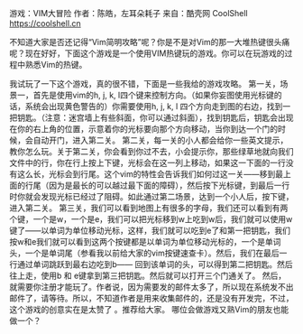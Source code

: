 游戏：VIM大冒险
作者：陈皓，左耳朵耗子
来自：酷壳网 CoolShell https://coolshell.cn

不知道大家是否还记得“Vim简明攻略”呢？你是不是对Vim的那一大堆热键很头痛呢？现在好好，下面这个游戏是一个使用VIM热键玩的游戏。你可以在玩游戏的过程中熟悉Vim的热键。

我试玩了一下这个游戏，真的很不错，下面是一些我给的游戏攻略。
第一关，场景一，首先是使用vim的h, j, k, l四个键来控制方向。（如果你妄图使用光标键的话，系统会出现黄色警告的）你需要使用h, j, k, l 四个方向走到图的右边，找到一把钥匙。（注意：迷宫墙上有些斜面，你可以通过斜面），找到钥匙后，钥匙会出现在你的右上角的位置，示意着你的光标要向那个方向移动，当你到达一个门的时候，会自动开门，进入第二关。
第二关，每一关的小人都会给你一些英文提示，教你怎么玩。关于第二关，你会看到你过不去，小会提示你，那些绿草地就向我们文件中的行，你在行上按上下键，光标会在这一列上移动，如果这一下面的一行没有这么长，光标会到行尾。这个vim的特性会告诉我们如何过这一关——移到最上面的行尾（因为是最长的可以越过最下面的障碍），然后按下光标键，到最后一行时你就会发现光标已经过了阻碍。如此通过第二场景，达到一个小人后，按下键，进入第二关。
第三关，我们可以看到地图上有很多的字母，我们还可以看到有两个键，一个是w，一个是e，我们可以把光标移到w上吃到w后，我们就可以使用w键了——以单词为单位移动光标，这样，我们就可以吃到e了和第一把钥匙，我们按w和e我们就可以看到这两个按键都是以单词为单位移动光标的，一个是单词头，一个是单词尾（参看我以前给大家的vim按键速查卡）。然后，我们在最后一行通过单词跳跃到最右边吃到b—— 回到该单词的头，可以得到第二把钥匙。然后往上走，使用b 和 e键拿到第三把钥匙。然后就可以打开三个门通关了。
然后，就需要你注册才能玩了。作者说，因为需要发的邮件太多了，所以现在系统发不出邮件了，请等待。所以，不知道作者是用来收集邮件的，还是没有开发完，不过， 这个游戏的创意实在是太赞了 。推荐给大家。
哪位会做游戏又熟Vim的朋友也能做一个？